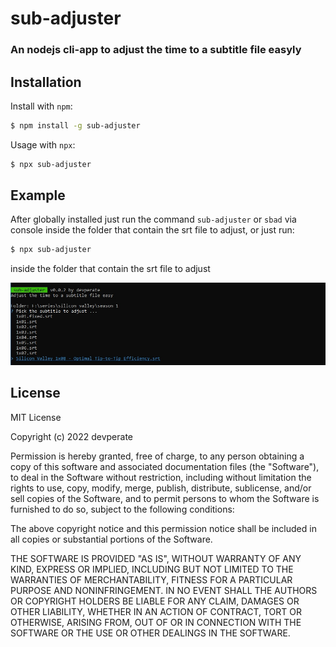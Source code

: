 # sub-adjuster

### An nodejs cli-app to adjust the time to a subtitle file easyly

## Installation

Install with `npm`:

```bash
$ npm install -g sub-adjuster
```

Usage with `npx`:

```bash
$ npx sub-adjuster
```

## Example

After globally installed just run the command `sub-adjuster` or `sbad` via console inside the folder that contain the srt file to adjust,
or just run:

```bash
$ npx sub-adjuster
```

inside the folder that contain the srt file to adjust

![alt text](https://github.com/devperate/sub-adjuster/blob/main/examples/example.jpg?raw=true)

## License

MIT License

Copyright (c) 2022 devperate

Permission is hereby granted, free of charge, to any person obtaining a copy
of this software and associated documentation files (the "Software"), to deal
in the Software without restriction, including without limitation the rights
to use, copy, modify, merge, publish, distribute, sublicense, and/or sell
copies of the Software, and to permit persons to whom the Software is
furnished to do so, subject to the following conditions:

The above copyright notice and this permission notice shall be included in all
copies or substantial portions of the Software.

THE SOFTWARE IS PROVIDED "AS IS", WITHOUT WARRANTY OF ANY KIND, EXPRESS OR
IMPLIED, INCLUDING BUT NOT LIMITED TO THE WARRANTIES OF MERCHANTABILITY,
FITNESS FOR A PARTICULAR PURPOSE AND NONINFRINGEMENT. IN NO EVENT SHALL THE
AUTHORS OR COPYRIGHT HOLDERS BE LIABLE FOR ANY CLAIM, DAMAGES OR OTHER
LIABILITY, WHETHER IN AN ACTION OF CONTRACT, TORT OR OTHERWISE, ARISING FROM,
OUT OF OR IN CONNECTION WITH THE SOFTWARE OR THE USE OR OTHER DEALINGS IN THE
SOFTWARE.

